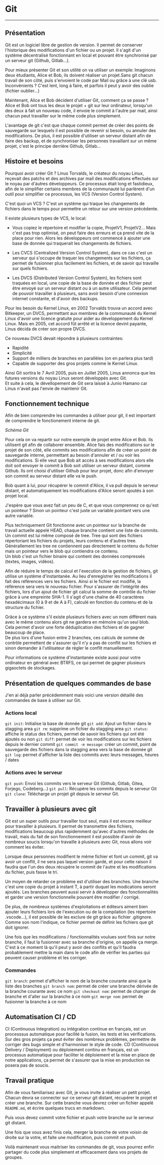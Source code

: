 # Git
---

## Présentation

Git est un logiciel libre de gestion de version. Il permet de conserver l'historique des modifications d'un fichier ou un projet. Il s'agit d'un système décentralisé fonctionnant en local et pouvant être synchronisé par un serveur git (Github, Gitlab...).

Pour mieux présenter Git et son utilité on va utiliser un exemple:
Imaginons deux étudiants, Alice et Bob, ils doivent réaliser un projet.Sans git chacun travail de son côté, puis s'envoient le code par Mail ou grâce à une clé usb.
Inconvénients ? C'est lent, long à faire, et parfois il peut y avoir des oublie (fichier oublier...)

Maintenant, Alice et Bob décident d'utiliser Git, comment ça se passe ?
Alice et Bob ont tous les deux le projet + git sur leur ordinateur, lorsqu'un des deux à fait un nouveau code, il envoie le commit à l'autre par mail, ainsi chacun peut travailler sur le même code plus simplement.

L'avantage de git c'est que chaque commit permet de créer des points de sauvegarde sur lesquels il est possible de revenir si besoin, ou annuler des modifications.
De plus, il est possible d'utiliser un serveur distant afin de faire des backup, et de synchroniser les personnes travaillant sur un même projet, c'est le principe derrière Github, Gitlab...

## Histoire et besoins

Pourquoi avoir créer Git ? Linus Torvalds, le créateur du noyau Linux, reçevait des patchs et des archives par mail des modifications effectués sur le noyau par d'ȧutres développeurs. Ce processus était long et fastidieux, afin de le simplifier certains membres de la communauté lui parlèrent d'un outil pour simplifier ce processus, les VCS (Version Control System).

C'est quoi un VCS ? C'est un système qui traque les changements de fichiers dans le temps pour permettre un retour sur une version précédente.

Il existe plusieurs types de VCS, le local:
- Vous copiez le répertoire et modifier la copie, ProjetV1, ProjetV2...
Mais c'est pas trop optimisé, on peut faire des erreurs et ça prend vite de la place pour rien.
Alors les développeurs ont commencé à ajouter une base de donnée qui traquerait les changements de fichiers.

- Les CVCS (Centralized Version Control System), dans ce cas c'est un serveur qui s'occupe de traquer les changements sur les fichiers, ça permet de fusionner plus facilement les fichiers, et de savoir qui travaille sur quels fichiers.

- Les DVCS (Distributed Version Control System), les fichiers sont traquées en local, une copie de la base de donnée et des fichier peut être envoyé sur un serveur distant ou à un autre utilisateur. Cela permet de pouvoir travailler à plusieurs, sans avoir besoin d'une connexion internet constante, et d'avoir des backups.

Pour les besoin du Kernel Linux, en 2002 Torvalds trouva un accord avec Bitkeeper, un DVCS, permettant aux membres de la communauté du Kernel Linux d'avoir une licence gratuite pour aider au développement du Kernel Linux. Mais en 2005, cet accord fût arrêté et la licence devint payante, Linus décida de créer son propre DVCS.

Ce nouveau DVCS devait répondre à plusieurs contraintes:
- Rapidité
- Simplicité
- Support de milliers de branches en parallèles (on en parlera plus tard)
- Capable de supporter des gros projets comme le Kernel Linux.

Ainsi Git sortira le 7 Avril 2005, puis en Juillet 2005, Linus annonca que les futures versions du noyau Linux seront développés avec Git.  
Et suite à cela, le dévellopement de Git sera laissé à Junio Hamano car Linus n'avait pas l'envie de maintenir Git.  

## Fonctionnement technique

Afin de bien comprendre les commandes à utiliser pour git, il est important de comprendre le fonctionement interne de git.

*Schéma Git*

Pour cela on va repartir sur notre exemple de projet entre Alice et Bob. Ils utilisent git afin de collaborer ensemble.
Alice fais des modifications sur le projet de son côté, elle commits ses modifications afin de créer un point de sauvegarde interne, permettant au besoin d'annuler et / ou voir les modifications.
Si elle veut que Bob ait accès à ses modifications alors elle doit soit envoyer le commit à Bob soit utiliser un serveur distant, comme Github. Ils ont choisi d'utiliser Github pour leur projet, donc afin d'envoyer son commit au serveur distant elle va le push.

Bob quant à lui, pour récupérer le commit d'Alice, il va pull depuis le serveur distant, et automatiquement les modifications d'Alice seront ajoutés à son projet local.

J'espère que vous avez fait un peu de C, et que vous comprennez ce qu'est un pointeur ? Sinon un pointeur c'est juste un variable pointant vers une autre variable.

Plus techniquement Git fonctionne avec un pointeur sur la branche de travail actuelle appelé HEAD, chaque branche contient une liste de commits.  
Un commit est lui même composé de tree. Tree qui sont des fichiers répertoriant les fichiers du projets, leurs contenu et d'autres tree.
Générallement les tree ne contiennent pas directement le contenu du fichier mais un pointeur vers le blob qui contiendra ce contenu.  
Un blob c'est un fichier binaire qui contient des données compressés (textes, images, vidéos).

Afin de réduire le temps de calcul et l'execution de la gestion de fichiers, git utilise un système d'instantanée. Au lieu d'enregistrer les modifications il fait des références vers les fichiers. Ainsi si le fichier est modifié, la référence sera vers le nouveau fichier.
Pour s'assurer de l'intégrité des fichiers, lors d'un ajout de fichier git calcul la somme de contrôle du fichier grâce à une empreinte SHA-1. Il s'agit d'une chaîne de 40 caractères hexadécimaux (0 à 9 et de A à F), calculé en fonction du contenu et de la structure du fichier.

Grâce à ce système s'il existe plusieurs fichiers avec un nom différent mais avec le même contenu alors git ne gardera en mémoire qu'un seul blob. Cela permet d'avoir une forte déduplication des fichiers et de gagner beaucoup de place.  
De plus lors d'une fusion entre 2 branches, ces calculs de somme de contrôle permettent de s'assurer qu'il n'y a pas de conflit sur les fichiers et sinon demander à l'utilisateur de régler le conflit manuellement.  

Pour informations ce système d'instantanée existe aussi pour votre ordinateur en général avec BTRFS, ce qui permet de gagner plusieurs gigaoctets de stockages.

## Présentation de quelques commandes de base

J'en ai déjà parler précédemment mais voici une version détaillé des commandes de base à utiliser sur Git.

### Actions local

`git init`: Initialise la base de donnée git
`git add`: Ajout un fichier dans le stagging area
`git rm`: supprime un fichier du stagging area
`git status`: affiche le status des fichiers, permet de savoir les fichiers qui ont été ajoutés ou non
`git diff`: permet de voir les modifications sur les fichiers depuis le dernier commit
`git commit -m message`: créer un commit, point de sauvegarde des fichiers dans la stagging area vers la base de donnée git
`git log`: permet d'afficher la liste des commits avec leurs messages, heures / dates

### Actions avec le serveur

`git push`: Envoi les commits vers le serveur Git (Github, Gitlab, Gitea, Forjego, Codeberg...)
`git pull`: Récupère les commits depuis le serveur Git
`git clone`: Télécharge un projet git depuis le serveur Git.

## Travailler à plusieurs avec git

Git est un super outils pour travailler tout seul, mais il est encore meilleur pour travailler à plusieurs.
Il permet de transmettre des fichiers, modifications beaucoup plus rapidemment qu'avec d'autres méthodes de travail, mais du fait de son fonctionnement il est possible d'avoir de nombreux soucis lorsqu'on travaille à plusieurs avec Git, nous allons voir comment les éviter.

Lorsque deux personnes modifient le même fichier et font un commit, git va avoir un conflit, il ne sera pas laquel version gardé, et pour cette raison il faudra que l'un des deux récupère le commit de l'autre et les modifications du fichier, puis fasse le tri.

Un moyen de retarder ce problème est d'utiliser des branches. Une branche c'est une copie du projet à instant T, à partir duquel les modications seront ajoutés.
Les branches peuvent aussi servir à développer des fonctionnalités et garder une version fonctionnelle pouvant être modifier / corrigé.

De plus, de nombreux systèmes d'exploitations et éditeurs aiment bien ajouter leurs fichiers lors de l'execution ou de la compilation (les répertoire .vscode...), il est possible de les exclure de git grâce au fichier .gitignore. Comme son nom l'indique, ce fichier permet de définir les fichiers que git doit ignorer.

Une fois que les modifications / fonctionnalités voulues sont finis sur notre branche, il faut la fusionner avec sa branche d'origine, on appelle ça merge. C'est à ce moment là qu'il peut y avoir des conflits et qu'il faudra probablement mettre la main dans le code afin de vérifier les parties qui peuvent causer problème et les corriger.

### Commandes

`git branch`: permet d'afficher le nom de la branche courante ainsi que la liste des branches
`git branch nom`: permet de créer une branche dérivée de la branche courante avec ce nom
`git checkout nom`: permet de changer de branche et d'aller sur la branche à ce nom
`git merge nom`: permet de fusionner la branche à ce nom


## Automatisation CI / CD

CI (Continuous Integration) ou intégration continue en français, est un processsus automatique pour facilité la fusion, les tests et les vérifications. Sur des gros projets ça peut éviter des nombreux problèmes, permettre de corriger des bugs simple et d'harmoniser le style de code.
CD (Continuoous Delivery / Deployment) ou déploiement continu en français, est un processus automatique pour faciliter le déploiement et la mise en place de notre applications, ça permet de s'assurer que la mise en production ne posera pas de soucis.

## Travail pratique

Afin de vous familiarisez avec Git, je vous invite à réaliser un petit projet. Chacun devra se connecter sur ce serveur git distant, récupérer le projet et créer une branche.
Sur cette branche vous devrez créer un fichier appelé `README.md`, et écrire quelques trucs en markdown.

Puis vous devez commit votre fichier et push votre branche sur le serveur git distant.

Une fois que vous avez finis cela, merger la branche de votre voisin de droite sur la votre, et faite une modification, puis commit et push.

Voilà maintenant vous maitriser les commandes de git, vous pourrez enfin partager du code plus simplement et efficacement dans vos projets de groupes.
